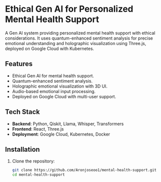 # Ethical Gen AI for Personalized Mental Health Support

A Gen AI system providing personalized mental health support with ethical considerations. It uses quantum-enhanced sentiment analysis for precise emotional understanding and holographic visualization using Three.js, deployed on Google Cloud with Kubernetes.

## Features
- Ethical Gen AI for mental health support.
- Quantum-enhanced sentiment analysis.
- Holographic emotional visualization with 3D UI.
- Audio-based emotional input processing.
- Deployed on Google Cloud with multi-user support.

## Tech Stack
- **Backend**: Python, Qiskit, Llama, Whisper, Transformers
- **Frontend**: React, Three.js
- **Deployment**: Google Cloud, Kubernetes, Docker

## Installation
1. Clone the repository:
   ```bash
   git clone https://github.com/Aronjoseoo1/mental-health-support.git
   cd mental-health-support
